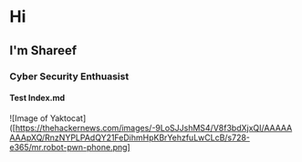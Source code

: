 # Hi
## I'm Shareef
### Cyber Security Enthuasist
#### Test Index.md

![Image of Yaktocat]([https://thehackernews.com/images/-9LoSJJshMS4/V8f3bdXjxQI/AAAAAAAApXQ/RnzNYPLPAdQY21FeDihmHpKBrYehzfuLwCLcB/s728-e365/mr.robot-pwn-phone.png]
